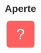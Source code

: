 <!DOCTYPE html>
<html lang="pt-BR">
<head>
  <meta charset="UTF-8" />
  <title>Te Amo Multilíngue</title>
  <style>
    body {
      margin: 0;
      padding: 0;
      font-family: sans-serif;
      text-align: center;
      color: #333;
      background-image: url("data:image/svg+xml,%3Csvg xmlns='http://www.w3.org/2000/svg' width='60' height='60'%3E%3Ctext y='50%25' x='50%25' dominant-baseline='middle' text-anchor='middle' font-size='32'%3E%F0%9F%92%96%F0%9F%8C%B9%F0%9F%92%9B%F0%9F%92%95%3C/text%3E%3C/svg%3E");
      background-repeat: repeat;
      background-size: 80px 80px;
    }

    .container {
      min-height: 100vh;
      display: flex;
      flex-direction: column;
      justify-content: center;
      align-items: center;
      background-color: rgba(255,255,255,0.8);
    }

    h1 {
      font-size: 2rem;
      margin-bottom: 20px;
    }

    button {
      font-size: 3rem;
      padding: 1rem 2rem;
      border: none;
      border-radius: 10px;
      background: #ff5f5f;
      color: white;
      cursor: pointer;
      transition: 0.3s ease;
    }

    button:hover {
      background: #ff2f2f;
    }

    .message {
      margin-top: 30px;
      font-size: 1.3rem;
      max-width: 90%;
      line-height: 1.6;
    }

    .more {
      margin: 50px auto;
      max-width: 600px;
      font-size: 1.2rem;
      display: none;
      background: rgba(255, 255, 255, 0.9);
      padding: 20px;
      border-radius: 10px;
    }
  </style>
</head>
<body>

  <div class="container">
    <h1>Aperte</h1>
    <button id="loveBtn">?</button>
    <div class="message" id="output"></div>
  </div>

  <div class="more" id="moreMessages">
    <h2>Mais formas de dizer "Te Amo":</h2>
    <p>
      Ninapenda wewe (Suaíli)<br>
      Volim te (Croata)<br>
      Jeg elsker dig (Dinamarquês)<br>
      Te iubesc (Romeno)<br>
      Ég elska þig (Islandês)<br>
      Seni seviyorum (Turco)<br>
      Tha gràdh agam ort (Gaélico escocês)<br>
      Ngo oi nei (Cantonês)<br>
      Mahal na mahal kita (Tagalog, com intensidade)<br>
      Inhobok (Maltês)
    </p>
  </div>

  <script>
    const btn = document.getElementById("loveBtn");
    const output = document.getElementById("output");
    const more = document.getElementById("moreMessages");

    const loveMessages = [
      "Te amo (Português)",
      "I love you (Inglês)",
      "Je t'aime (Francês)",
      "Ich liebe dich (Alemão)",
      "Ti amo (Italiano)",
      "Te quiero (Espanhol)",
      "愛してる (Japonês)",
      "사랑해요 (Coreano)",
      "Я тебя люблю (Russo)",
      "我爱你 (Chinês)",
      "Eu te amu (Crioulo Cabo-verdiano)",
      "Ani ohev otach / Ani ohevet otcha (Hebraico)",
      "Saya cinta kamu (Indonésio)",
      "Ik hou van jou (Holandês)",
      "Kocham cię (Polonês)",
      "Aloha wau ia ‘oe (Havaiano)",
      "Mahal kita (Filipino)",
      "Ek is lief vir jou (Africâner)"
    ];

    btn.addEventListener("click", () => {
      output.innerHTML = loveMessages.map(msg => `❤️ ${msg}`).join("<br>");
    });

    window.addEventListener("scroll", () => {
      if (window.scrollY > 100) {
        more.style.display = "block";
      }
    });
  </script>
</body>
</html>
